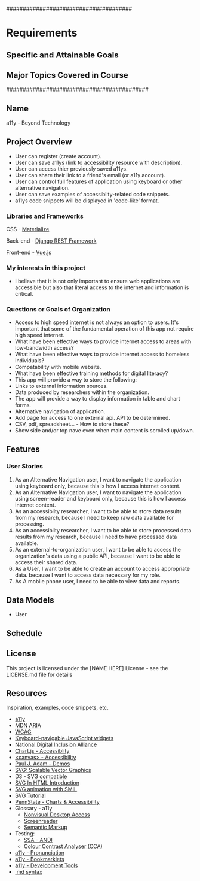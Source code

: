 ######################################
# Requirements
## Specific and Attainable Goals
## Major Topics Covered in Course
###########################################


## Name
a11y - Beyond Technology


## Project Overview
* User can register (create account).
* User can save a11ys (link to accessibility resource with description).
* User can access thier previously saved a11ys.
* User can share their link to a friend's email (or a11y account).
* User can control full features of application using keyboard or other alternative navigation.
* User can save examples of accessiblity-related code snippets.
* a11ys code snippets will be displayed in 'code-like' format.

### Libraries and Frameworks
CSS - [Materialize](https://materializecss.com/)

Back-end - [Django REST Framework](https://www.django-rest-framework.org/)

Front-end - [Vue.js](https://v2.vuejs.org/)

### My interests in this project
* I believe that it is not only important to ensure web applications are accessible but also that literal access to the internet and information is critical.
### Questions or Goals of Organization
* Access to high speed internet is not always an option to users. It's important that some of the fundamental operation of this app not require high speed internet.
* What have been effective ways to provide internet access to areas with low-bandwidth access?
* What have been effective ways to provide internet access to homeless individuals?
* Compatability with mobile website.
* What have been effective training methods for digital literacy?
* This app will provide a way to store the following:
 * Links to external information sources.
 * Data produced by researchers within the organization.
* The app will provide a way to display information in table and chart forms.
* Alternative navigation of application.
* Add page for access to one external api. API to be determined.
* CSV, pdf, spreadsheet... - How to store these?
* Show side and/or top nave even when main content is scrolled up/down.


## Features
### User Stories
1. As an Alternative Navigation user, I want to navigate the application using keyboard only, because this is how I access internet content.
2. As an Alternative Navigation user, I want to navigate the application using screen-reader and keyboard only, because this is how I access internet content.
3. As an accessiblity researcher, I want to be able to store data results from my research, because I need to keep raw data available for processing.
4. As an accessiblity researcher, I want to be able to store processed data results from my research, because I need to have processed data available.
5. As an external-to-organization user, I want to be able to access the organization's data using a public API, because I want to be able to access their shared data.
6. As a User, I want to be able to create an account to access appropriate data. because I want to access data necessary for my role.
7. As A mobile phone user, I need to be able to view data and reports.


## Data Models
* User

## Schedule






## License

This project is licensed under the [NAME HERE] License - see the LICENSE.md file for details

## Resources

Inspiration, examples, code snippets, etc.
* [a11y](https://www.a11yproject.com/)
* [MDN ARIA](https://developer.mozilla.org/en-US/docs/Web/Accessibility/ARIA)
* [WCAG](https://www.w3.org/WAI/standards-guidelines/wcag/)
* [Keyboard-navigable JavaScript widgets](https://developer.mozilla.org/en-US/docs/Web/Accessibility/Keyboard-navigable_JavaScript_widgets)
* [National Digital Inclusion Alliance](https://www.digitalinclusion.org/definitions/)
* [Chart.js - Accessiblity](https://www.chartjs.org/docs/latest/general/accessibility.html)
* [\<canvas\> - Accessibility](https://pauljadam.com/demos/canvas.html)
* [Paul J. Adam - Demos](https://pauljadam.com/demos/)
* [SVG: Scalable Vector Graphics](https://developer.mozilla.org/en-US/docs/Web/SVG)
* [D3 - SVG compatible](https://d3js.org/)
* [SVG In HTML Introduction](https://developer.mozilla.org/en-US/docs/Web/SVG/Tutorial/SVG_In_HTML_Introduction)
* [SVG animation with SMIL](https://developer.mozilla.org/en-US/docs/Web/SVG/SVG_animation_with_SMIL)
* [SVG Tutorial](https://developer.mozilla.org/en-US/docs/Web/SVG/Tutorial)
* [PennState - Charts & Accessibility](https://accessibility.psu.edu/images/charts/)
* Glossary - a11y
  * [Nonvisual Desktop Access](https://makeitfable.com/glossary-term/nvda-nonvisual-desktop-access/)
  * [Screenreader](https://makeitfable.com/glossary-term/screen-reader/)
  * [Semantic Markup](https://makeitfable.com/glossary-term/semantic-markup/)
* Testing:
  * [SSA - ANDI](https://www.ssa.gov/accessibility/andi/help/howtouse.html)
  * [Colour Contrast Analyser (CCA)](https://www.tpgi.com/color-contrast-checker/)
* [a11y - Pronunciation](https://www.a11yproject.com/posts/a11y-and-other-numeronyms/)
* [a11y - Bookmarklets](https://www.a11yproject.com/resources/#bookmarklets)
* [a11y - Development Tools](https://www.a11yproject.com/resources/#development-tools)
* [.md syntax](https://docs.github.com/en/get-started/writing-on-github/getting-started-with-writing-and-formatting-on-github/basic-writing-and-formatting-syntax)

